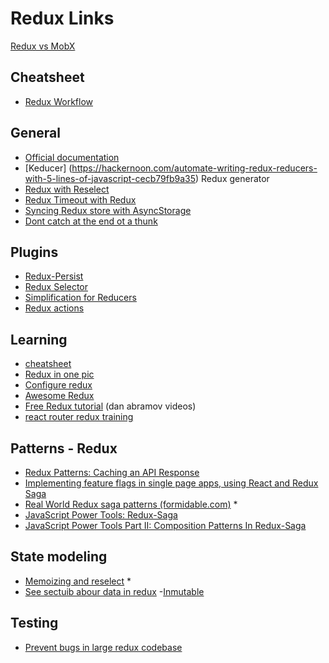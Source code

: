 
# Redux Links

[Redux vs MobX](https://www.youtube.com/watch?v=76FRrbY18Bs&index=8&list=PLb0IAmt7-GS3fZ46IGFirdqKTIxlws7e0)

## Cheatsheet
- [Redux Workflow](https://medium.com/@javascript_7596/react-redux-concept-workflow-cheatsheet-be00e3ffa853)

## General

- [Official documentation](https://github.com/reactjs/redux)
- [Keducer] (https://hackernoon.com/automate-writing-redux-reducers-with-5-lines-of-javascript-cecb79fb9a35) Redux generator
- [Redux with Reselect](http://www.aww-some.com/blog/how-to-add-redux-and-reselect-to-a-react-application/)
- [Redux Timeout with Redux](https://stackoverflow.com/questions/35411423/how-to-dispatch-a-redux-action-with-a-timeout/35415559#35415559)
- [Syncing Redux store with AsyncStorage](https://medium.com/@sumitkushwaha/syncing-redux-store-with-asyncstorage-in-react-native-2b8b890b9ca1)
- [Dont catch at the end ot a thunk](https://reergymerej.github.io/blog/redux/2017/12/16/thunk-promises.html)

## Plugins
- [Redux-Persist](https://github.com/rt2zz/redux-persist)
- [Redux Selector](https://gist.github.com/abhiaiyer91/aaf6e325cf7fc5fd5ebc70192a1fa170)
- [Simplification for Reducers](https://www.npmjs.com/package/redux-action-reducer)
- [Redux actions](http://www.hypertext.io/redux/react/2017/10/30/redux-actions.html)

## Learning

- [cheatsheet ](https://devhints.io/redux)
- [Redux in one pic](https://hackernoon.com/redux-step-by-step-a-simple-and-robust-workflow-for-real-life-apps-1fdf7df46092)
- [Configure redux](https://www.reddit.com/r/reactjs/comments/7nf63f/configure_redux_to_createreactapp/)
- [Awesome Redux](https://github.com/xgrommx/awesome-redux#boilerplate)
- [Free Redux tutorial](https://egghead.io/courses/getting-started-with-redux) (dan abramov videos)
- [react router redux training](https://reacttraining.com/react-router/web/example/sidebar)


## Patterns - Redux

- [Redux Patterns: Caching an API Response](https://hackernoon.com/redux-patterns-caching-an-api-response-f85f8d8d73c6)
- [Implementing feature flags in single page apps, using React and Redux Saga](http://blog.launchdarkly.com/implementing-feature-flags-in-single-page-apps-using-react-and-redux-saga/)
- [Real World Redux saga patterns (formidable.com)](http://formidable.com/blog/2017/real-world-redux-saga-patterns/) *
- [JavaScript Power Tools: Redux-Saga](http://formidable.com/blog/2017/javascript-power-tools-redux-saga/)
- [JavaScript Power Tools Part II: Composition Patterns In Redux-Saga](http://formidable.com/blog/2017/composition-patterns-in-redux-saga/)

## State modeling
- [Memoizing and reselect]( https://reddit.com/r/reactjs/comments/7gwkds/help_memoizing_state/) * 
- [See sectuib abour data in redux](https://github.com/markerikson/react-redux-links)
-[Inmutable](https://github.com/rtfeldman/seamless-immutable#merge)



## Testing
- [Prevent bugs in large redux codebase](https://decembersoft.com/posts/5-strategies-to-prevent-bugs-in-a-large-redux-codebase/)